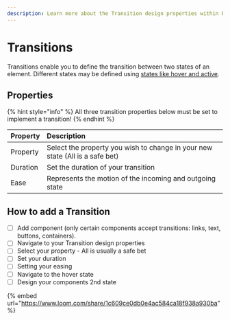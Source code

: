 ```yaml
---
description: Learn more about the Transition design properties within Budibase
---
```


# Transitions

Transitions enable you to define the transition between two states of an element. Different states may be defined using [states like hover and active](../states.md).

## Properties

{% hint style="info" %}
All three transition properties below must be set to implement a transition!
{% endhint %}

| Property | Description |
| :--- | :--- |
| Property | Select the property you wish to change in your new state \(All is a safe bet\) |
| Duration | Set the duration of your transition |
| Ease | Represents the motion of the incoming and outgoing state |



## How to add a Transition

* [ ] Add component \(only certain components accept transitions: links, text, buttons, containers\).
* [ ] Navigate to your Transition design properties
* [ ] Select your property - All is usually a safe bet
* [ ] Set your duration 
* [ ] Setting your easing
* [ ] Navigate to the hover state
* [ ] Design your components 2nd state

{% embed url="https://www.loom.com/share/1c609ce0db0e4ac584ca18f938a930ba" %}

